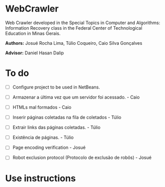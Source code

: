 # WebCrawler
Web Crawler developed in the Special Topics in Computer and Algorithms: Information Recovery class in the Federal Center of Technological Education in Minas Gerais.

**Authors:**
Josué Rocha Lima, Túlio Coqueiro, Caio Silva Gonçalves

**Advisor:** Daniel Hasan Dalip

# To do

- [ ] Configure project to be used in NetBeans.
- [ ] Armazenar a última vez que um servidor foi acessado. - Caio
- [ ] HTMLs mal formados - Caio
- [ ] Inserir páginas coletadas na fila de coletados - Túlio
- [ ] Extrair links das páginas coletadas. - Túlio
- [ ] Existência de páginas. - Túlio
- [ ] Page encoding verification - Josué
- [ ] Robot exclusion protocol (Protocolo de exclusão de robôs) - Josué


# Use instructions

